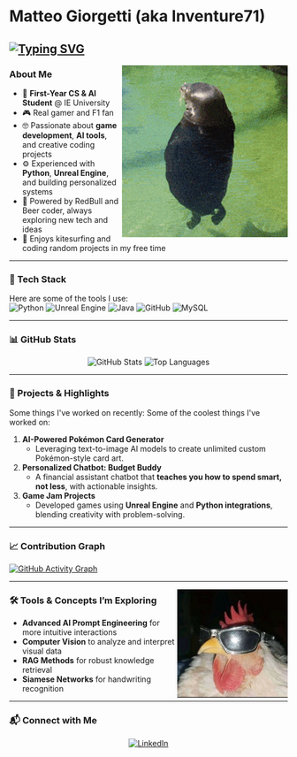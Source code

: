 # Matteo Giorgetti (aka Inventure71)

[![Typing SVG](https://readme-typing-svg.herokuapp.com?font=Fira+Code&size=20&pause=1000&color=1F7AEC&width=1000&lines=Computer+Science+%26+AI+Student;Game+Developer+%7C+AI+Enthusiast;Building+Smart+Tools+and+Creative+Projects)](https://git.io/typing-svg)
---

<img align="right" alt="GIF" src="./GIFs/RotatingSeal.gif" width="300"/>

### About Me
- 🧠 **First-Year CS & AI Student** @ IE University
- 🎮 Real gamer and F1 fan
- 🤓 Passionate about **game development**, **AI tools**, and creative coding projects  
- ⚙️ Experienced with **Python**, **Unreal Engine**, and building personalized systems  
- 🍺 Powered by RedBull and Beer coder, always exploring new tech and ideas  
- 🌊 Enjoys kitesurfing and coding random projects in my free time  

---

### 🔧 Tech Stack
Here are some of the tools I use:<br>
![Python](https://img.shields.io/badge/-Python-3776AB?style=for-the-badge&logo=python&logoColor=white)
![Unreal Engine](https://img.shields.io/badge/-Unreal%20Engine-313131?style=for-the-badge&logo=unreal-engine&logoColor=white)
![Java](https://img.shields.io/badge/-Java-F89820?style=for-the-badge&logo=java&logoColor=white)
![GitHub](https://img.shields.io/badge/-GitHub-181717?style=for-the-badge&logo=github&logoColor=white)
![MySQL](https://img.shields.io/badge/-MySQL-4479A1?style=for-the-badge&logo=mysql&logoColor=white)

---

### 📊 GitHub Stats
<div align="center">
  <img src="https://github-readme-stats.vercel.app/api?username=Inventure71&show_icons=true&theme=github_dark" alt="GitHub Stats" height="180px"/>
  <img src="https://github-readme-stats.vercel.app/api/top-langs/?username=Inventure71&layout=compact&theme=github_dark" alt="Top Languages" height="180px"/>
</div>

---

### 🌟 Projects & Highlights
Some things I've worked on recently:
Some of the coolest things I've worked on:  
1. **AI-Powered Pokémon Card Generator**  
   - Leveraging text-to-image AI models to create unlimited custom Pokémon-style card art.  
2. **Personalized Chatbot: Budget Buddy**  
   - A financial assistant chatbot that **teaches you how to spend smart, not less**, with actionable insights.  
3. **Game Jam Projects**  
   - Developed games using **Unreal Engine** and **Python integrations**, blending creativity with problem-solving.

---

### 📈 Contribution Graph
[![GitHub Activity Graph](https://github-readme-activity-graph.vercel.app/graph?username=Inventure71&theme=github-dark)](https://github.com/ashutosh00710/github-readme-activity-graph)

---
<img src="./Pics/CoolPic.jpg" alt="Funny Meme" width="200" align="right"/>

### 🛠️ Tools & Concepts I’m Exploring
- **Advanced AI Prompt Engineering** for more intuitive interactions  
- **Computer Vision** to analyze and interpret visual data  
- **RAG Methods** for robust knowledge retrieval  
- **Siamese Networks** for handwriting recognition  

---

### 📬 Connect with Me
<div align="center">
  <a href="https://www.linkedin.com/in/matteo-giorgetti-026172247/">
    <img src="https://img.shields.io/badge/-LinkedIn-0A66C2?style=for-the-badge&logo=linkedin&logoColor=white" alt="LinkedIn">
  </a>
</div>

<!--
[![GitHub Streak](https://github-readme-streak-stats.herokuapp.com?user=Inventure71&theme=dark)](https://git.io/streak-stats)

<img align="right" alt="Coding" width="200" src="./GIFs/RotatingSeal.gif">


<img align="left" alt="Coding" width="200" src="./GIFs/AnimatedD.gif">

**Inventure71/Inventure71** is a ✨ _special_ ✨ repository because its `README.md` (this file) appears on your GitHub profile.

Here are some ideas to get you started:

- 🔭 I’m currently working on ...
- 🌱 I’m currently learning ...
- 👯 I’m looking to collaborate on ...
- 🤔 I’m looking for help with ...
- 💬 Ask me about ...
- 📫 How to reach me: ...
- 😄 Pronouns: ...
- ⚡ Fun fact: ...

<h3 align="left">Connect with me:</h3>
<p align="left">
<a href="your link" target="blank"><img align="center" src="https://cdn.jsdelivr.net/npm/simple-icons@3.0.1/icons/twitter.svg" alt="" height="30" width="40" /></a>
<a href="your link" target="blank"><img align="center" src="https://cdn.jsdelivr.net/npm/simple-icons@3.0.1/icons/linkedin.svg" alt="" height="30" width="40" /></a>
<a href="your link" target="blank"><img align="center" src="https://cdn.jsdelivr.net/npm/simple-icons@3.0.1/icons/instagram.svg" alt="" height="30" width="40" /></a>
<a href="your link" target="blank"><img align="center" src="https://cdn.jsdelivr.net/npm/simple-icons@3.0.1/icons/youtube.svg" alt="" height="30" width="40" /></a>
</p>
-->
